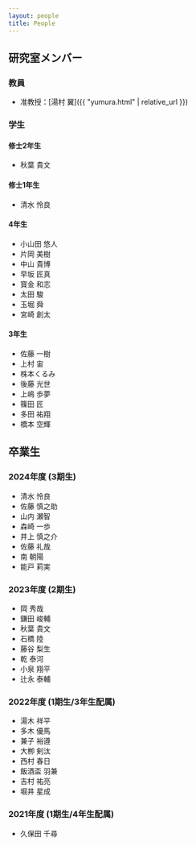 ```yaml
---
layout: people
title: People
---
```


## 研究室メンバー
### 教員
- 准教授：[湯村 翼]({{ "yumura.html" | relative_url }})

### 学生
#### 修士2年生
- 秋葉 貴文

#### 修士1年生
- 清水 怜良

#### 4年生
- 小山田 悠人
- 片岡 美樹
- 中山 貴博
- 早坂 匠真
- 寳金 和志
- 太田 駿
- 玉堀 舜
- 宮崎 創太

#### 3年生
- 佐藤 一樹
- 上村 宙
- 株本くるみ
- 後藤 光世
- 上嶋 歩夢
- 篠田 匠
- 多田 祐翔
- 橋本 空輝

## 卒業生
### 2024年度 (3期生)
- 清水 怜良
- 佐藤 慎之助
- 山内 瀬智
- 森崎 一歩
- 井上 慎之介
- 佐藤 礼哉
- 南 朝陽
- 能戸 莉実

### 2023年度 (2期生)
- 岡 秀哉
- 鎌田 峻輔
- 秋葉 貴文
- 石橋 陸
- 藤谷 梨生
- 乾 泰河
- 小泉 翔平
- 辻永 泰輔

### 2022年度 (1期生/3年生配属)
- 湯木 祥平
- 多木 優馬
- 兼子 裕遵
- 大栁 剣汰
- 西村 春日
- 飯酒盃 羽兼
- 吉村 祐亮
- 堀井 星成

### 2021年度 (1期生/4年生配属)
- 久保田 千尋
